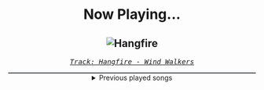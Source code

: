 <div align="center"> 
<h1>Now Playing...</h1>

![Hangfire](https://i.scdn.co/image/ab67616d00001e021dba984405b9c9d33e03b0d4)
--
_<samp><a href="https://open.spotify.com/track/7vwUPOzwMuaBuhckNt3jjf">Track: Hangfire - Wind Walkers</a></samp>_

<div style="border: 1px #4B5054 solid"></div>
<details>
  <summary>
    Previous played songs
  </summary>
  <table>
    <thead>
      <tr>
        <th>
          Artist
        </th>
        <th>
          Song
        </th>
        <th>
          Link
        </th>
      </tr>
    </thead>
    <tbody>
      <tr><td>Wind Walkers</td><td>Hangfire</td><td><a href="https://open.spotify.com/track/7vwUPOzwMuaBuhckNt3jjf">https://open.spotify.com/track/7vwUPOzwMuaBuhckNt3jjf</a></td></tr><tr><td>Ice Nine Kills</td><td>Welcome To Horrorwood</td><td><a href="https://open.spotify.com/track/584YRYWhvXFXCFrktLNCpG">https://open.spotify.com/track/584YRYWhvXFXCFrktLNCpG</a></td></tr><tr><td>Imminence</td><td>Erase</td><td><a href="https://open.spotify.com/track/68OfR28SM9D06I3UfGC2p9">https://open.spotify.com/track/68OfR28SM9D06I3UfGC2p9</a></td></tr><tr><td>Motionless In White</td><td>Red, White & Boom (feat. Caleb Shomo)</td><td><a href="https://open.spotify.com/track/0JGfANN7zFpb3NbRzYKXrp">https://open.spotify.com/track/0JGfANN7zFpb3NbRzYKXrp</a></td></tr><tr><td>Architects</td><td>Curse</td><td><a href="https://open.spotify.com/track/6DLaYITCfzaNEAj0ZyGRad">https://open.spotify.com/track/6DLaYITCfzaNEAj0ZyGRad</a></td></tr><tr><td>Fit For A King</td><td>Keeping Secrets</td><td><a href="https://open.spotify.com/track/23ZfzJ2uI17JXeZUJNgC6e">https://open.spotify.com/track/23ZfzJ2uI17JXeZUJNgC6e</a></td></tr><tr><td>Imminence</td><td>To the Light - Japanese Bonus Track</td><td><a href="https://open.spotify.com/track/5FkUlKdHjNKzKozv3MEb6l">https://open.spotify.com/track/5FkUlKdHjNKzKozv3MEb6l</a></td></tr><tr><td>Rustage</td><td>ATOMIC (Cid Kagenou)</td><td><a href="https://open.spotify.com/track/3y87XLBZrdLHnOgzSb0Xan">https://open.spotify.com/track/3y87XLBZrdLHnOgzSb0Xan</a></td></tr><tr><td>Rustage</td><td>ATOMIC (Cid Kagenou)</td><td><a href="https://open.spotify.com/track/3y87XLBZrdLHnOgzSb0Xan">https://open.spotify.com/track/3y87XLBZrdLHnOgzSb0Xan</a></td></tr><tr><td>ナリタブライアン (CV. 衣川里佳)</td><td>トレセン音頭 (Game Size)</td><td><a href="https://open.spotify.com/track/1m99k9qU7q1uZWen9byi8K">https://open.spotify.com/track/1m99k9qU7q1uZWen9byi8K</a></td></tr><tr><td>シンボリクリスエス (CV. 春川芽生)</td><td>THE SUPER STRONG S</td><td><a href="https://open.spotify.com/track/2SFDXitPdamHLBcR7hhc3B">https://open.spotify.com/track/2SFDXitPdamHLBcR7hhc3B</a></td></tr><tr><td>ナリタブライアン (CV. 衣川里佳)</td><td>BLAZE (Game Size)</td><td><a href="https://open.spotify.com/track/0CWu8xQtjv48PfhgXBoMyM">https://open.spotify.com/track/0CWu8xQtjv48PfhgXBoMyM</a></td></tr><tr><td>オグリキャップ (CV. 高柳知葉)</td><td>Legend-Changer - Game Size</td><td><a href="https://open.spotify.com/track/7lloLCeSFXBXeOXmSlW5c6">https://open.spotify.com/track/7lloLCeSFXBXeOXmSlW5c6</a></td></tr><tr><td>マルゼンスキー (CV. Lynn)</td><td>BLOW my GALE (Game Size)</td><td><a href="https://open.spotify.com/track/45ySww8EHaGNpQ39RjZyp4">https://open.spotify.com/track/45ySww8EHaGNpQ39RjZyp4</a></td></tr><tr><td>アグネスデジタル (CV. 鈴木みのり)</td><td>UNLIMITED IMPACT (Game Size)</td><td><a href="https://open.spotify.com/track/4nHBB1Vdo9A10dtMsl14nF">https://open.spotify.com/track/4nHBB1Vdo9A10dtMsl14nF</a></td></tr><tr><td>スペシャルウィーク (CV. 和氣あず未)</td><td>winning the soul (Game Size)</td><td><a href="https://open.spotify.com/track/7CtZQR52f9dQbSmcARgcrQ">https://open.spotify.com/track/7CtZQR52f9dQbSmcARgcrQ</a></td></tr><tr><td>オグリキャップ (CV. 高柳知葉)</td><td>本能スピード (Game Size)</td><td><a href="https://open.spotify.com/track/2mDUjMTzqfE8ey2Rh35uHi">https://open.spotify.com/track/2mDUjMTzqfE8ey2Rh35uHi</a></td></tr><tr><td>Ludacris</td><td>Act A Fool</td><td><a href="https://open.spotify.com/track/28mv40MzspRZn0PBcO2itT">https://open.spotify.com/track/28mv40MzspRZn0PBcO2itT</a></td></tr><tr><td>Brian Tyler</td><td>Mustang Nismo</td><td><a href="https://open.spotify.com/track/1KFg8BWCMwBRmDbEUdorty">https://open.spotify.com/track/1KFg8BWCMwBRmDbEUdorty</a></td></tr><tr><td>Don Omar</td><td>Conteo</td><td><a href="https://open.spotify.com/track/1hAdFL0nX23YcYxjJ02yxs">https://open.spotify.com/track/1hAdFL0nX23YcYxjJ02yxs</a></td></tr>
    </tbody>
  </table>
</details>

</div>
